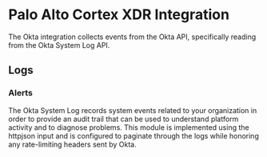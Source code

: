 # Palo Alto Cortex XDR Integration

The Okta integration collects events from the Okta API, specifically reading from the Okta System Log API.

## Logs

### Alerts

The Okta System Log records system events related to your organization in order to provide an audit trail that can be used to understand platform activity and to diagnose problems. This module is implemented using the httpjson input and is configured to paginate through the logs while honoring any rate-limiting headers sent by Okta.